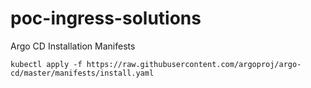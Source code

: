 # poc-ingress-solutions



Argo CD Installation Manifests

```
kubectl apply -f https://raw.githubusercontent.com/argoproj/argo-cd/master/manifests/install.yaml
```